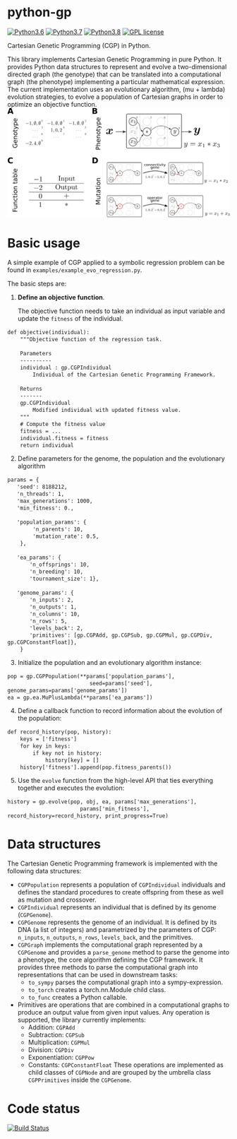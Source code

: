 python-gp
===========
[![Python3.6](https://img.shields.io/badge/python-3.6-red.svg)](https://www.python.org/downloads/release/python-369/)
[![Python3.7](https://img.shields.io/badge/python-3.7-red.svg)](https://www.python.org/)
[![Python3.8](https://img.shields.io/badge/python-3.8-red.svg)](https://www.python.org/)
[![GPL license](https://img.shields.io/badge/License-GPLv3-blue.svg)](https://www.gnu.org/licenses/old-licenses/gpl-3.0.html)

Cartesian Genetic Programming (CGP) in Python.

This library implements Cartesian Genetic Programming in pure Python. It provides Python data structures to represent and evolve a two-dimensional directed graph (the genotype) that can be translated into a computational graph (the phenotype) implementing a particular mathematical expression. The current implementation uses an evolutionary algorithm,  (mu + lambda) evolution strategies, to evolve a population of Cartesian graphs in order to optimize an objective function.
<img src="cgp-sketch.png" alt="CGP Sketch" width="600"/>

Basic usage
===========

A simple example of CGP applied to a symbolic regression problem can be found in `examples/example_evo_regression.py`.

The basic steps are:

1. **Define an objective function**. 

   The objective function needs to take an individual as input variable and update the `fitness` of the individual.
```
def objective(individual):
    """Objective function of the regression task.

    Parameters
    ----------
    individual : gp.CGPIndividual
        Individual of the Cartesian Genetic Programming Framework.

    Returns
    -------
    gp.CGPIndividual
        Modified individual with updated fitness value.
    """
	# Compute the fitness value
	fitness = ...
	individual.fitness = fitness
	return individual
```
2. Define parameters for the genome, the population and the evolutionary algorithm
```
params = {
   'seed': 8188212,
   'n_threads': 1,
   'max_generations': 1000,
   'min_fitness': 0.,

   'population_params': {
        'n_parents': 10,
        'mutation_rate': 0.5,
    },

   'ea_params': {
       'n_offsprings': 10,
       'n_breeding': 10,
       'tournament_size': 1},

   'genome_params': {
       'n_inputs': 2,
       'n_outputs': 1,
       'n_columns': 10,
       'n_rows': 5,
       'levels_back': 2,
       'primitives': [gp.CGPAdd, gp.CGPSub, gp.CGPMul, gp.CGPDiv, gp.CGPConstantFloat]},
    }
```
3. Initialize the population and an evolutionary algorithm instance:
```
pop = gp.CGPPopulation(**params['population_params'],
                          seed=params['seed'], genome_params=params['genome_params'])
ea = gp.ea.MuPlusLambda(**params['ea_params'])
```
4. Define a callback function to record information about the evolution of the population:
```
def record_history(pop, history):
    keys = ['fitness']
    for key in keys:
        if key not in history:
            history[key] = []
    history['fitness'].append(pop.fitness_parents())
```
5. Use the `evolve` function from the high-level API that ties everything together and executes the evolution:
```
history = gp.evolve(pop, obj, ea, params['max_generations'],
                       params['min_fitness'], record_history=record_history, print_progress=True)
```



Data structures
===============

The Cartesian Genetic Programming framework is implemented with the following data structures:

- `CGPPopulation` represents a population of `CGPIndividual` individuals and defines the standard procedures to create offspring from these as well as mutation and crossover.
- `CGPIndividual` represents an individual that is defined by its genome (`CGPGenome`).
- `CGPGenome` represents the genome of an individual. It is defined by its DNA (a list of integers) and parametrized by the parameters of CGP: `n_inputs`, `n_outputs`, `n_rows`, `levels_back`, and the primitives.
- `CGPGraph` implements the computational graph represented by a `CGPGenome` and provides a `parse_genome` method to parse the genome into a phenotype, the core algorithm defining the CGP framework. It provides three methods to parse the computational graph into representations that can be used in downstream tasks:
    - `to_sympy` parses the computational graph into a sympy-expression.
	- `to_torch` creates a torch.nn.Module child class.
	- `to_func` creates a Python callable.
- Primitives are operations that are combined in a computational graphs to produce an output value from given input values. Any operation is supported, the library currently implements:
   - Addition: `CGPAdd`
   - Subtraction: `CGPSub`
   - Multiplication: `CGPMul`
   - Division: `CGPDiv`
   - Exponentiation: `CGPPow`
   - Constants: `CGPConstantFloat`
   These operations are implemented as child classes of `CGPNode` and are grouped by the umbrella class `CGPPrimitives` inside the `CGPGenome`.



Code status
===========

[![Build Status](https://travis-ci.org/jakobj/python-gp.svg?branch=master)](https://travis-ci.org/jakobj/python-gp)
